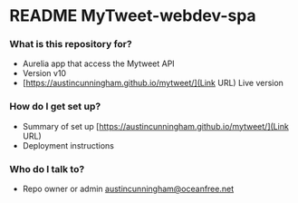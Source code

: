 # README MyTweet-webdev-spa #


### What is this repository for? ###

* Aurelia app that access the Mytweet API 
* Version v10
* [https://austincunningham.github.io/mytweet/](Link URL) Live version

### How do I get set up? ###

* Summary of set up [https://austincunningham.github.io/mytweet/](Link URL)
* Deployment instructions

### Who do I talk to? ###

* Repo owner or admin austincunningham@oceanfree.net